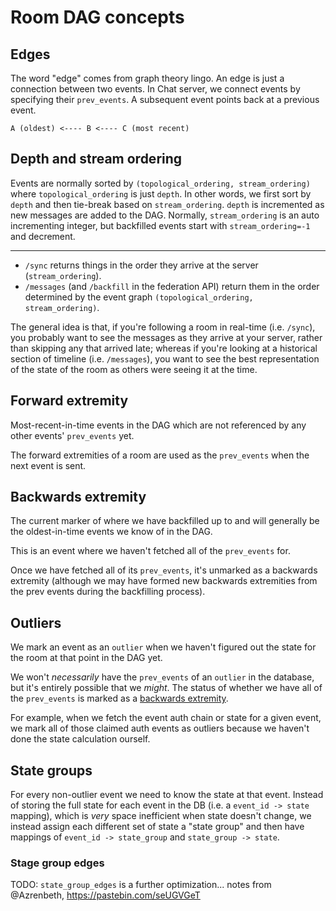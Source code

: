 # Room DAG concepts

## Edges

The word "edge" comes from graph theory lingo. An edge is just a connection
between two events. In Chat server, we connect events by specifying their
`prev_events`. A subsequent event points back at a previous event.

```
A (oldest) <---- B <---- C (most recent)
```


## Depth and stream ordering

Events are normally sorted by `(topological_ordering, stream_ordering)` where
`topological_ordering` is just `depth`. In other words, we first sort by `depth`
and then tie-break based on `stream_ordering`. `depth` is incremented as new
messages are added to the DAG. Normally, `stream_ordering` is an auto
incrementing integer, but backfilled events start with `stream_ordering=-1` and decrement.

---

 - `/sync` returns things in the order they arrive at the server (`stream_ordering`).
 - `/messages` (and `/backfill` in the federation API) return them in the order determined by the event graph `(topological_ordering, stream_ordering)`.

The general idea is that, if you're following a room in real-time (i.e.
`/sync`), you probably want to see the messages as they arrive at your server,
rather than skipping any that arrived late; whereas if you're looking at a
historical section of timeline (i.e. `/messages`), you want to see the best
representation of the state of the room as others were seeing it at the time.


## Forward extremity

Most-recent-in-time events in the DAG which are not referenced by any other events' `prev_events` yet.

The forward extremities of a room are used as the `prev_events` when the next event is sent.


## Backwards extremity

The current marker of where we have backfilled up to and will generally be the
oldest-in-time events we know of in the DAG.

This is an event where we haven't fetched all of the `prev_events` for.

Once we have fetched all of its `prev_events`, it's unmarked as a backwards
extremity (although we may have formed new backwards extremities from the prev
events during the backfilling process).


## Outliers

We mark an event as an `outlier` when we haven't figured out the state for the
room at that point in the DAG yet.

We won't *necessarily* have the `prev_events` of an `outlier` in the database,
but it's entirely possible that we *might*. The status of whether we have all of
the `prev_events` is marked as a [backwards extremity](#backwards-extremity).

For example, when we fetch the event auth chain or state for a given event, we
mark all of those claimed auth events as outliers because we haven't done the
state calculation ourself.


## State groups

For every non-outlier event we need to know the state at that event. Instead of
storing the full state for each event in the DB (i.e. a `event_id -> state`
mapping), which is *very* space inefficient when state doesn't change, we
instead assign each different set of state a "state group" and then have
mappings of `event_id -> state_group` and `state_group -> state`.


### Stage group edges

TODO: `state_group_edges` is a further optimization...
      notes from @Azrenbeth, https://pastebin.com/seUGVGeT
